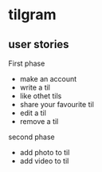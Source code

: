 # tilgram

## user stories
First phase
  * make an account
  * write a til 
  * like othet tils 
  * share your favourite til 
  * edit a til 
  * remove a til 

second phase
  * add photo to til
  * add video to til